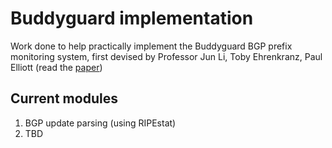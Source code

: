 # Buddyguard implementation

Work done to help practically implement the Buddyguard BGP prefix monitoring system, first devised by Professor Jun Li, Toby Ehrenkranz, Paul Elliott (read the [paper](https://ix.cs.uoregon.edu/~lijun/pubs/pdfs/li12buddyguard.pdf))

## Current modules
1. BGP update parsing (using RIPEstat)
2. TBD
